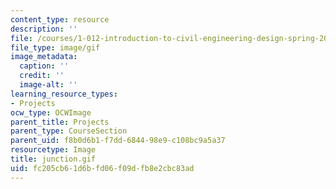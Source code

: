 ```yaml
---
content_type: resource
description: ''
file: /courses/1-012-introduction-to-civil-engineering-design-spring-2002/fc205cb61d6bfd06f09dfb8e2cbc83ad_junction.gif
file_type: image/gif
image_metadata:
  caption: ''
  credit: ''
  image-alt: ''
learning_resource_types:
- Projects
ocw_type: OCWImage
parent_title: Projects
parent_type: CourseSection
parent_uid: f8b0d6b1-f7dd-6844-98e9-c108bc9a5a37
resourcetype: Image
title: junction.gif
uid: fc205cb6-1d6b-fd06-f09d-fb8e2cbc83ad
---
```

